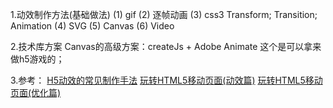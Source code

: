 1.动效制作方法(基础做法)
(1) gif
(2) 逐帧动画
(3) css3 Transform; Transition; Animation
(4) SVG
(5) Canvas
(6) Video

2.技术库方案
 Canvas的高级方案：createJs + Adobe Animate
 这个是可以拿来做h5游戏的；

3.参考：
[H5动效的常见制作手法](https://isux.tencent.com/h5active.html)
[玩转HTML5移动页面(动效篇)](https://isux.tencent.com/play-with-html5-animate.html)
[玩转HTML5移动页面(优化篇)](https://isux.tencent.com/play-with-html5-optimize.html)
